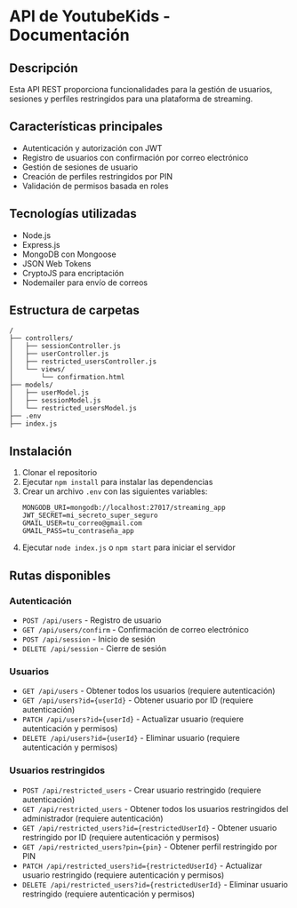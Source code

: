 # API de YoutubeKids - Documentación

## Descripción
Esta API REST proporciona funcionalidades para la gestión de usuarios, sesiones y perfiles restringidos para una plataforma de streaming.

## Características principales
- Autenticación y autorización con JWT
- Registro de usuarios con confirmación por correo electrónico
- Gestión de sesiones de usuario
- Creación de perfiles restringidos por PIN
- Validación de permisos basada en roles

## Tecnologías utilizadas
- Node.js
- Express.js
- MongoDB con Mongoose
- JSON Web Tokens
- CryptoJS para encriptación
- Nodemailer para envío de correos

## Estructura de carpetas
```
/
├── controllers/
│   ├── sessionController.js
│   ├── userController.js
│   ├── restricted_usersController.js
│   └── views/
│       └── confirmation.html
├── models/
│   ├── userModel.js
│   ├── sessionModel.js
│   └── restricted_usersModel.js
├── .env
├── index.js

```

## Instalación

1. Clonar el repositorio
2. Ejecutar `npm install` para instalar las dependencias
3. Crear un archivo `.env` con las siguientes variables:
   ```
   MONGODB_URI=mongodb://localhost:27017/streaming_app
   JWT_SECRET=mi_secreto_super_seguro
   GMAIL_USER=tu_correo@gmail.com
   GMAIL_PASS=tu_contraseña_app
   ```
4. Ejecutar `node index.js` o `npm start` para iniciar el servidor

## Rutas disponibles

### Autenticación
- `POST /api/users` - Registro de usuario
- `GET /api/users/confirm` - Confirmación de correo electrónico
- `POST /api/session` - Inicio de sesión
- `DELETE /api/session` - Cierre de sesión

### Usuarios
- `GET /api/users` - Obtener todos los usuarios (requiere autenticación)
- `GET /api/users?id={userId}` - Obtener usuario por ID (requiere autenticación)
- `PATCH /api/users?id={userId}` - Actualizar usuario (requiere autenticación y permisos)
- `DELETE /api/users?id={userId}` - Eliminar usuario (requiere autenticación y permisos)

### Usuarios restringidos
- `POST /api/restricted_users` - Crear usuario restringido (requiere autenticación)
- `GET /api/restricted_users` - Obtener todos los usuarios restringidos del administrador (requiere autenticación)
- `GET /api/restricted_users?id={restrictedUserId}` - Obtener usuario restringido por ID (requiere autenticación y permisos)
- `GET /api/restricted_users?pin={pin}` - Obtener perfil restringido por PIN
- `PATCH /api/restricted_users?id={restrictedUserId}` - Actualizar usuario restringido (requiere autenticación y permisos)
- `DELETE /api/restricted_users?id={restrictedUserId}` - Eliminar usuario restringido (requiere autenticación y permisos)
